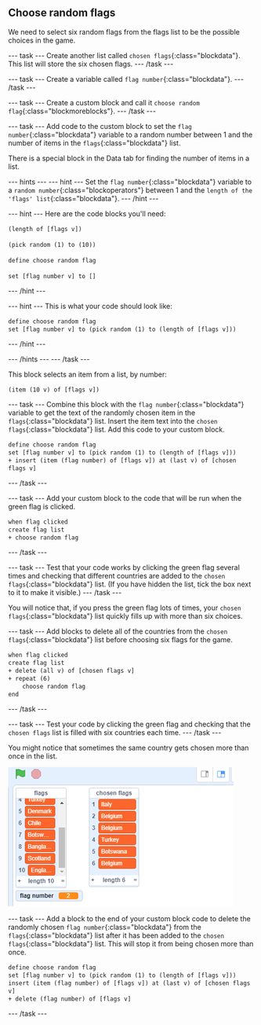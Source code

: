 ## Choose random flags

We need to select six random flags from the flags list to be the possible choices in the game.

--- task ---
Create another list called `chosen flags`{:class="blockdata"}. This list will store the six chosen flags.
--- /task ---

--- task ---
Create a variable called `flag number`{:class="blockdata"}.
--- /task ---

--- task ---
Create a custom block and call it `choose random flag`{:class="blockmoreblocks"}.
--- /task ---

--- task ---
Add code to the custom block to set the `flag number`{:class="blockdata"} variable to a random number between 1 and the number of items in the `flags`{:class="blockdata"} list.

There is a special block in the Data tab for finding the number of items in a list.

--- hints ---
--- hint ---
Set the `flag number`{:class="blockdata"} variable to a `random number`{:class="blockoperators"} between 1 and the `length of the 'flags' list`{:class="blockdata"}.
--- /hint ---

--- hint ---
Here are the code blocks you'll need:

```blocks
(length of [flags v])

(pick random (1) to (10))

define choose random flag

set [flag number v] to []
```
--- /hint ---

--- hint ---
This is what your code should look like:

```blocks
define choose random flag
set [flag number v] to (pick random (1) to (length of [flags v]))
```
--- /hint ---

--- /hints ---
--- /task ---


This block selects an item from a list, by number:

```blocks
(item (10 v) of [flags v])
```
--- task ---
Combine this block with the `flag number`{:class="blockdata"} variable to get the text of the randomly chosen item in the `flags`{:class="blockdata"} list. Insert the item text into the `chosen flags`{:class="blockdata"} list. Add this code to your custom block.

```blocks
define choose random flag
set [flag number v] to (pick random (1) to (length of [flags v]))
+ insert (item (flag number) of [flags v]) at (last v) of [chosen flags v]
```

--- /task ---

--- task ---
Add your custom block to the code that will be run when the green flag is clicked.

```blocks
when flag clicked
create flag list
+ choose random flag
```
--- /task ---

--- task ---
Test that your code works by clicking the green flag several times and checking that different countries are added to the `chosen flags`{:class="blockdata"} list. (If you have hidden the list, tick the box next to it to make it visible.)
--- /task ---

You will notice that, if you press the green flag lots of times, your `chosen flags`{:class="blockdata"} list quickly fills up with more than six choices.

--- task ---
Add blocks to delete all of the countries from the `chosen flags`{:class="blockdata"} list before choosing six flags for the game.

```blocks
when flag clicked
create flag list
+ delete (all v) of [chosen flags v]
+ repeat (6)
    choose random flag
end
```
--- /task ---


--- task ---
Test your code by clicking the green flag and checking that the `chosen flags` list is filled with six countries each time.
--- /task ---

You might notice that sometimes the same country gets chosen more than once in the list.

![Duplicate countries](images/duplicate-countries.png)

--- task ---
Add a block to the end of your custom block code to delete the randomly chosen `flag number`{:class="blockdata"} from the `flags`{:class="blockdata"} list after it has been added to the `chosen flags`{:class="blockdata"} list. This will stop it from being chosen more than once.

```blocks
define choose random flag
set [flag number v] to (pick random (1) to (length of [flags v]))
insert (item (flag number) of [flags v]) at (last v) of [chosen flags v]
+ delete (flag number) of [flags v]
```
--- /task ---
